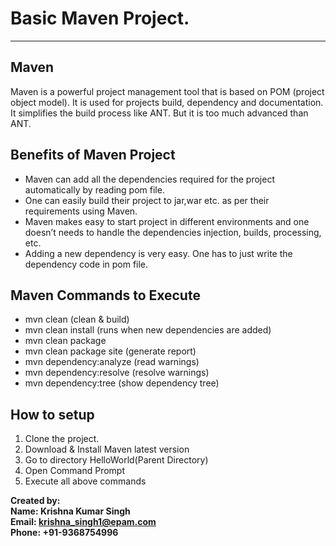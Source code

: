 # Basic Maven Project.  
-----------------------

## Maven

Maven is a powerful project management tool that is based on POM (project object model). It is used for projects build, dependency and documentation. It simplifies the build process like ANT. But it is too much advanced than ANT.

## Benefits of Maven Project

* Maven can add all the dependencies required for the project automatically by reading pom file.
* One can easily build their project to jar,war etc. as per their requirements using Maven.
* Maven makes easy to start project in different environments and one doesn’t needs to handle the dependencies injection, builds, processing, etc.
* Adding a new dependency is very easy. One has to just write the dependency code in pom file.


## Maven Commands to Execute

* mvn clean              (clean & build)
* mvn clean install      (runs when new dependencies are added)
* mvn clean package      
* mvn clean package site (generate report)
* mvn dependency:analyze (read warnings)
* mvn dependency:resolve (resolve warnings)
* mvn dependency:tree    (show dependency tree)

## How to setup
1. Clone the project. 
2. Download & Install Maven latest version
3. Go to directory HelloWorld(Parent Directory)
4. Open Command Prompt
5. Execute all above commands

**Created by:** <br/>
**Name: Krishna Kumar Singh** <br/>
**Email: krishna_singh1@epam.com** <br/>
**Phone: +91-9368754996** 

